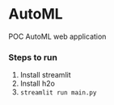 # AutoML
POC AutoML web application

### Steps to run
1. Install streamlit
2. Install h2o
3. `streamlit run main.py`
